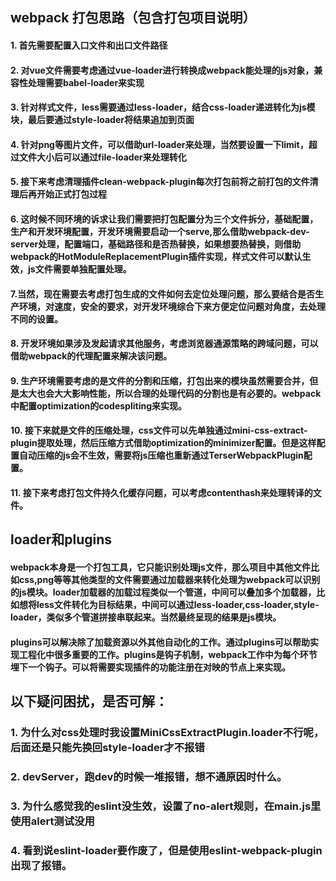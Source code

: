 
## webpack 打包思路（包含打包项目说明）

#### 1. 首先需要配置入口文件和出口文件路径
#### 2. 对vue文件需要考虑通过vue-loader进行转换成webpack能处理的js对象，兼容性处理需要babel-loader来实现
#### 3. 针对样式文件，less需要通过less-loader，结合css-loader递进转化为js模块，最后要通过style-loader将结果追加到页面
#### 4. 针对png等图片文件，可以借助url-loader来处理，当然要设置一下limit，超过文件大小后可以通过file-loader来处理转化
#### 5. 接下来考虑清理插件clean-webpack-plugin每次打包前将之前打包的文件清理后再开始正式打包过程
#### 6. 这时候不同环境的诉求让我们需要把打包配置分为三个文件拆分，基础配置，生产和开发环境配置，开发环境需要启动一个serve,那么借助webpack-dev-server处理，配置端口，基础路径和是否热替换，如果想要热替换，则借助webpack的HotModuleReplacementPlugin插件实现，样式文件可以默认生效，js文件需要单独配置处理。
#### 7.当然，现在需要去考虑打包生成的文件如何去定位处理问题，那么要结合是否生产环境，对速度，安全的要求，对开发环境综合下来方便定位问题对角度，去处理不同的设置。
#### 8. 开发环境如果涉及发起请求其他服务，考虑浏览器通源策略的跨域问题，可以借助webpack的代理配置来解决该问题。
#### 9. 生产环境需要考虑的是文件的分割和压缩，打包出来的模块虽然需要合并，但是太大也会大大影响性能，所以合理的处理代码的分割也是有必要的。webpack中配置optimization的codespliting来实现。
#### 10. 接下来就是文件的压缩处理，css文件可以先单独通过mini-css-extract-plugin提取处理，然后压缩方式借助optimization的minimizer配置。但是这样配置自动压缩的js会不生效，需要将js压缩也重新通过TerserWebpackPlugin配置。
#### 11. 接下来考虑打包文件持久化缓存问题，可以考虑contenthash来处理转译的文件。




## loader和plugins

#### webpack本身是一个打包工具，它只能识别处理js文件，那么项目中其他文件比如css,png等等其他类型的文件需要通过加载器来转化处理为webpack可以识别的js模块。loader加载器的加载过程类似一个管道，中间可以叠加多个加载器，比如想将less文件转化为目标结果，中间可以通过less-loader,css-loader,style-loader，类似多个管道拼接串联起来。当然最终呈现的结果是js模块。
#### plugins可以解决除了加载资源以外其他自动化的工作。通过plugins可以帮助实现工程化中很多重要的工作。plugins是钩子机制，webpack工作中为每个环节埋下一个钩子。可以将需要实现插件的功能注册在对映的节点上来实现。



## 以下疑问困扰，是否可解：
### 1. 为什么对css处理时我设置MiniCssExtractPlugin.loader不行呢，后面还是只能先换回style-loader才不报错
### 2. devServer，跑dev的时候一堆报错，想不通原因时什么。
### 3. 为什么感觉我的eslint没生效，设置了no-alert规则，在main.js里使用alert测试没用
### 4. 看到说eslint-loader要作废了，但是使用eslint-webpack-plugin出现了报错。